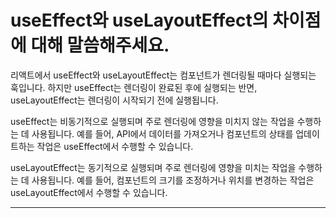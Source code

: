 # useEffect와 useLayoutEffect의 차이점에 대해 말씀해주세요.

리액트에서 useEffect와 useLayoutEffect는 컴포넌트가 렌더링될 때마다 실행되는 훅입니다.
하지만 useEffect는 렌더링이 완료된 후에 실행되는 반면, useLayoutEffect는 렌더링이 시작되기 전에 실행됩니다.

useEffect는 비동기적으로 실행되며 주로 렌더링에 영향을 미치지 않는 작업을 수행하는 데 사용됩니다.
예를 들어, API에서 데이터를 가져오거나 컴포넌트의 상태를 업데이트하는 작업은 useEffect에서 수행할 수 있습니다.

useLayoutEffect는 동기적으로 실행되며 주로 렌더링에 영향을 미치는 작업을 수행하는 데 사용됩니다.
예를 들어, 컴포넌트의 크기를 조정하거나 위치를 변경하는 작업은 useLayoutEffect에서 수행할 수 있습니다.

---
